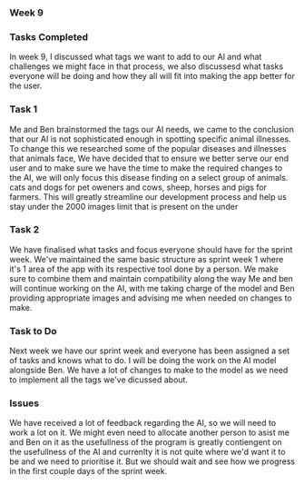 ### Week 9

### Tasks Completed
In week 9, I discussed what tags we want to add to our AI and what challenges we might face in that process, we also discussesd what tasks everyone will be doing
and how they all will fit into making the app better for the user.
### Task 1
Me and Ben brainstormed the tags our AI needs, we came to the conclusion that our AI is not sophisticated enough in spotting specific animal illnesses.
To change this we researched some of the popular diseases and illnesses that animals face, 
We have decided that to ensure we better serve our end user and to make sure we have the time to make the required changes to the AI, we will only focus this disease finding 
on a select group of animals. cats and dogs for pet oweners and cows, sheep, horses and pigs for farmers. 
This will greatly streamline our development process and help us stay under the 2000 images limit that is present on the 
under
### Task 2
We have finalised what tasks and focus everyone should have for the sprint week. 
We've maintained the same basic structure as sprint week 1 where it's 1 area of the app with its respective tool done by a person. 
We make sure to combine them and maintain compatibility along the way
Me and ben will continue working on the AI, with me taking charge of the model and Ben providing appropriate images and advising me when needed on changes to make.
### Task to Do
Next week we have our sprint week and everyone has been assigned a set of tasks and knows what to do. I will be doing the work on the AI model alongside Ben.
We have a lot of changes to make to the model as we need to implement all the tags we've dicussed about.
### Issues
We have received a lot of feedback regarding the AI, so we will need to work a lot on it.
We might even need to allocate another person to asist me and Ben on it as the usefullness of the program is greatly contiengent on the usefullness of the AI and
currenlty it is not quite where we'd want it to be and we need to prioritise it. But we should wait and see how we progress in the first couple days of the sprint week.
